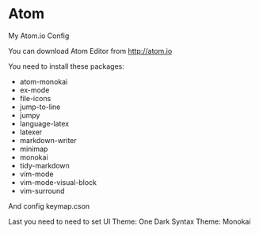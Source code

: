 # Atom

My Atom.io Config

You can download Atom Editor from http://atom.io

You need to install these packages:

+ atom-monokai
+ ex-mode
+ file-icons
+ jump-to-line
+ jumpy
+ language-latex
+ latexer
+ markdown-writer
+ minimap
+ monokai
+ tidy-markdown
+ vim-mode
+ vim-mode-visual-block
+ vim-surround

And config keymap.cson

Last you need to need to set
UI Theme: One Dark
Syntax Theme: Monokai
